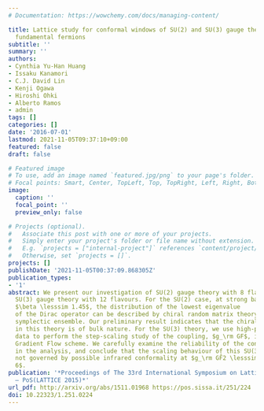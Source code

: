 ```yaml
---
# Documentation: https://wowchemy.com/docs/managing-content/

title: Lattice study for conformal windows of SU(2) and SU(3) gauge theories with
  fundamental fermions
subtitle: ''
summary: ''
authors:
- Cynthia Yu-Han Huang
- Issaku Kanamori
- C.J. David Lin
- Kenji Ogawa
- Hiroshi Ohki
- Alberto Ramos
- admin
tags: []
categories: []
date: '2016-07-01'
lastmod: 2021-11-05T09:37:10+09:00
featured: false
draft: false

# Featured image
# To use, add an image named `featured.jpg/png` to your page's folder.
# Focal points: Smart, Center, TopLeft, Top, TopRight, Left, Right, BottomLeft, Bottom, BottomRight.
image:
  caption: ''
  focal_point: ''
  preview_only: false

# Projects (optional).
#   Associate this post with one or more of your projects.
#   Simply enter your project's folder or file name without extension.
#   E.g. `projects = ["internal-project"]` references `content/project/deep-learning/index.md`.
#   Otherwise, set `projects = []`.
projects: []
publishDate: '2021-11-05T00:37:09.868305Z'
publication_types:
- '1'
abstract: We present our investigation of SU(2) gauge theory with 8 flavours, and
  SU(3) gauge theory with 12 flavours. For the SU(2) case, at strong bare coupling,
  $\beta \lesssim 1.45$, the distribution of the lowest eigenvalue
  of the Dirac operator can be described by chiral random matrix theory for the Gaussian
  symplectic ensemble. Our preliminary result indicates that the chiral phase transition
  in this theory is of bulk nature. For the SU(3) theory, we use high-precision lattice
  data to perform the step-scaling study of the coupling, $g_\rm GF$, in the
  Gradient Flow scheme. We carefully examine the reliability of the continuum extrapolation
  in the analysis, and conclude that the scaling behaviour of this SU(3) theory is
  not governed by possible infrared conformality at $g_\rm GF̂2 \lesssim
  6$.
publication: '*Proceedings of The 33rd International Symposium on Lattice Field Theory
  — PoS(LATTICE 2015)*'
url_pdf: http://arxiv.org/abs/1511.01968 https://pos.sissa.it/251/224
doi: 10.22323/1.251.0224
---
```

